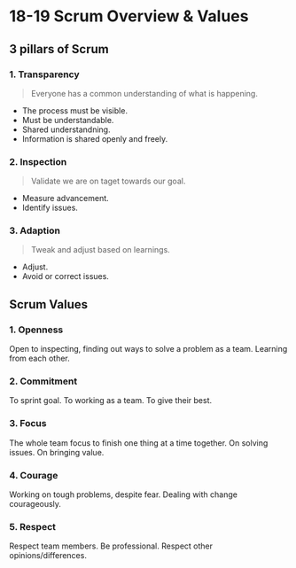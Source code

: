 # 18-19 Scrum Overview & Values

## 3 pillars of Scrum

### 1. Transparency

>Everyone has a common understanding of what is happening.

- The process must be visible.
- Must be understandable.
- Shared understandning.
- Information is shared openly and freely.

### 2. Inspection

>Validate we are on taget towards our goal.

- Measure advancement.
- Identify issues.

### 3. Adaption

>Tweak and adjust based on learnings.

- Adjust.
- Avoid or correct issues.

## Scrum Values

### 1. Openness

Open to inspecting, finding out ways to solve a problem as a team.
Learning from each other.

### 2. Commitment

To sprint goal.
To working as a team.
To give their best.

### 3. Focus

The whole team focus to finish one thing at a time together.
On solving issues.
On bringing value.

### 4. Courage

Working on tough problems, despite fear.
Dealing with change courageously.

### 5. Respect

Respect team members.
Be professional.
Respect other opinions/differences.
